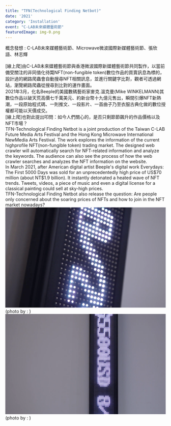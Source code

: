 ```yaml
---
title: "TFN(Technological Finding Netbot)"
date: '2021'
category: 'Installation'
event: "C-LAB未來媒體藝術節"
featuredImage: img-0.png
---
```

  <div class="box">
      <div class="dscrptn">
        概念發想 : C-LAB未來媒體藝術節、Microwave微波國際新媒體藝術節、張欣語、林志輝<br>
<br>
[線上爬]由C-LAB未來媒體藝術節與香港微波國際新媒體藝術節共同製作，以當前備受關注的非同值化待斃NFT(non-fungible token)數位作品的買賣訊息為標的，設計過的網路爬蟲會自動搜尋NFT相關訊息，並進行關鍵字比對，觀者可透過網站，瀏覽網路爬蟲從搜尋到比對的運作畫面。<br>
2021年3月，化名Beeple的美國數碼藝術家麥克.溫克曼(Mike WINKELMANN)其數位作品<Everydays: The First 5000 Days>以破天荒高價七千萬美元、約新台幣十九億元售出，瞬間引爆NFT新熱潮，一段原始程式碼、一則推文、一段影片、一首曲子乃至衣服古典化做的數位授權都可能以天價成交。<br>
[線上爬]也對此提出叩問：如今人們關心的，是否只剩節節飆升的作品價格以及NFT市場？<br>
      </div>
  </div>

  <div class="box">
      <div class="dscrptn">
        TFN-Technological Finding Netbot is a joint production of the Taiwan C-LAB Future Media Arts Festival and the Hong Kong Microwave International NewMedia Arts Festival. The work explores the information of the current highprofile NFT(non-fungible token) trading market. The designed web crawler will automatically search for NFT-related information and analyze the keywords. The audience can also see the process of how the web crawler searches and analyzes the NFT information on the website.<br>
In March 2021, after American digital artist Beeple's digital work Everydays: The First 5000 Days was sold for an unprecedentedly high price of US$70 million (about NT$1.9 billion). It instantly detonated a heated wave of NFT trends. Tweets, videos, a piece of music and even a digital license for a classical painting could sell at sky-high prices.<br>
TFN-Technological Finding Netbot also release the question: Are people only concerned about the soaring prices of NFTs and how to join in the NFT market nowadays?<br>
      </div>
  </div>

  <div class="box">
      <img class="subimg" src="./img-0.png">
      <div class="photocredit">(photo by : )</div>
  </div>
  <div class="box">
      <img class="subimg" src="./img-1.png">
      <div class="photocredit">(photo by : )</div>
  </div>

  <div class="box"></div>


  <div class="box"></div>


